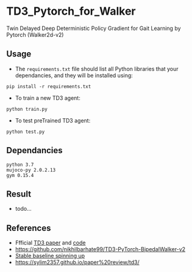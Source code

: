 # TD3_Pytorch_for_Walker
Twin Delayed Deep Deterministic Policy Gradient for Gait Learning by Pytorch (Walker2d-v2)


## Usage
- The ```requirements.txt``` file should list all Python libraries that your dependancies, and they will be installed using: </br>
```
pip install -r requirements.txt
```
- To train a new TD3 agent: </br>
```
python train.py
```
- To test preTrained TD3 agent: </br>
```
python test.py
```

## Dependancies
```
python 3.7
mujoco-py 2.0.2.13
gym 0.15.4
```

## Result
- todo...
 
 
## References
- Ffficial [TD3 paper](https://arxiv.org/abs/1802.09477) and [code](https://github.com/sfujim/TD3)
- https://github.com/nikhilbarhate99/TD3-PyTorch-BipedalWalker-v2
- [Stable baseline spinning up](https://spinningup.openai.com/en/latest/algorithms/td3.html)
- https://sylim2357.github.io/paper%20review/td3/

